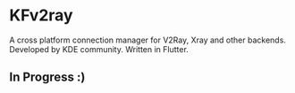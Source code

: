 # KFv2ray
A cross platform connection manager for V2Ray, Xray and other backends. Developed by KDE community. Written in Flutter.

## In Progress :)
